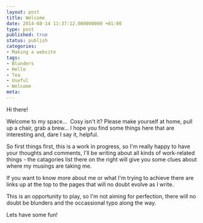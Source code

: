 ```yaml
---
layout: post
title: Welcome
date: 2014-08-14 11:37:12.000000000 +01:00
type: post
published: true
status: publish
categories:
- Making a website
tags:
- Blunders
- Hello
- Tea
- Useful
- Welcome
meta:
---
```

<p>Hi there!</p>
<p>Welcome to my space...  Cosy isn't it? Please make yourself at home, pull up a chair, grab a brew... I hope you find some things here that are interesting and, dare I say it, helpful.</p>
<p>So first things first, this is a work in progress, so I'm really happy to have your thoughts and comments, I'll be writing about all kinds of work-related things - the catagories list there on the right will give you some clues about where my musings are taking me.</p>
<p>If you want to know more about me or what I'm trying to achieve there are links up at the top to the pages that will no doubt evolve as I write.</p>
<p>This is an opportunity to play, so I'm not aiming for perfection, there will no doubt be blunders and the occassional typo along the way.</p>
<p>Lets have some fun!</p>
